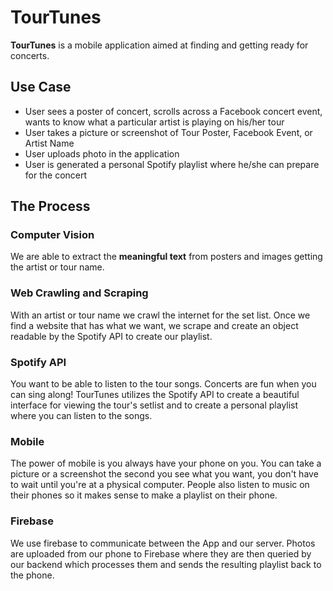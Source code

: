# TourTunes
**TourTunes** is a mobile application aimed at finding and getting ready for concerts. 

## Use Case
- User sees a poster of concert, scrolls across a Facebook concert event, wants to know what a particular artist is playing on his/her tour
- User takes a picture or screenshot of Tour Poster, Facebook Event, or Artist Name
- User uploads photo in the application 
- User is generated a personal Spotify playlist where he/she can prepare for the concert

## The Process
### Computer Vision
We are able to extract the **meaningful text** from posters and images getting the artist or tour name.
### Web Crawling and Scraping
With an artist or tour name we crawl the internet for the set list. Once we find a website that has what we want, we scrape and create an object readable by the Spotify API to create our playlist.
### Spotify API
You want to be able to listen to the tour songs. Concerts are fun when you can sing along! TourTunes utilizes the Spotify API to create a beautiful interface for viewing the tour's setlist and to create a personal playlist where you can listen to the songs. 
### Mobile
The power of mobile is you always have your phone on you. You can take a picture or a screenshot the second you see what you want, you don't have to wait until you're at a physical computer. People also listen to music on their phones so it makes sense to make a playlist on their phone.
### Firebase
We use firebase to communicate between the App and our server. Photos are uploaded from our phone to Firebase where they are then queried by our backend which processes them and sends the resulting playlist back to the phone.

